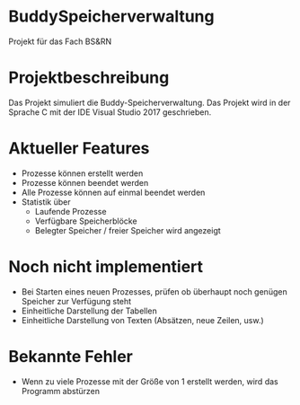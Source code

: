 # BuddySpeicherverwaltung
Projekt für das Fach BS&amp;RN

# Projektbeschreibung
Das Projekt simuliert die Buddy-Speicherverwaltung. Das Projekt wird in der Sprache C mit der IDE Visual Studio 2017 geschrieben.

# Aktueller Features
- Prozesse können erstellt werden
- Prozesse können beendet werden
- Alle Prozesse können auf einmal beendet werden
- Statistik über
  + Laufende Prozesse
  + Verfügbare Speicherblöcke
  + Belegter Speicher / freier Speicher wird angezeigt

# Noch nicht implementiert
 - Bei Starten eines neuen Prozesses, prüfen ob überhaupt noch genügen Speicher zur Verfügung steht
 - Einheitliche Darstellung der Tabellen
 - Einheitliche Darstellung von Texten (Absätzen, neue Zeilen, usw.)

# Bekannte Fehler
 - Wenn zu viele Prozesse mit der Größe von 1 erstellt werden, wird das Programm abstürzen
